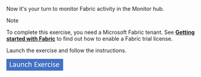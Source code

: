 Now it's your turn to monitor Fabric activity in the Monitor hub.

> [!NOTE]
> To complete this exercise, you need a Microsoft Fabric tenant. See [**Getting started with Fabric**](/fabric/get-started/fabric-trial) to find out how to enable a Fabric trial license.

Launch the exercise and follow the instructions.

[![Button to launch exercise.](../media/launch-exercise.png)](https://go.microsoft.com/fwlink/?linkid=2260611&azure-portal=true)
